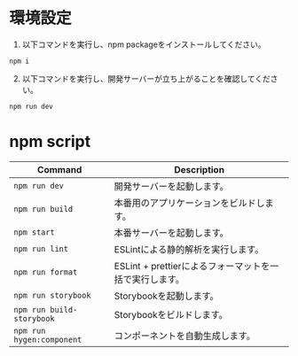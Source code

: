 # 環境設定

1. 以下コマンドを実行し、npm packageをインストールしてください。

```
npm i
```

2. 以下コマンドを実行し、開発サーバーが立ち上がることを確認してください。

```
npm run dev
```

# npm script

| Command | Description |
| - | - |
| `npm run dev` | 開発サーバーを起動します。 |
| `npm run build` | 本番用のアプリケーションをビルドします。 |
| `npm start` | 本番サーバーを起動します。 |
| `npm run lint` | ESLintによる静的解析を実行します。 |
| `npm run format` | ESLint + prettierによるフォーマットを一括で実行します。 |
| `npm run storybook` | Storybookを起動します。 |
| `npm run build-storybook` | Storybookをビルドします。 |
| `npm run hygen:component`| コンポーネントを自動生成します。 |
